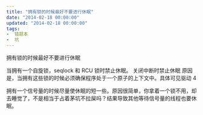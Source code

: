 ```yaml
---
title: "拥有锁的时候最好不要进行休眠"
date: "2014-02-18 00:00:00"
updated: "2014-02-18 00:00:00"
tags:
-  错题本
-  坑
---
```



拥有锁的时候最好不要进行休眠

[](/notename/ "archive 20140218")

当拥有一个自旋锁，seqlock 和 RCU 锁时禁止休眠。
关闭中断时禁止休眠
原因是，当拥有这些锁的时候必须确保程序处于一个原子的上下文中。具体可见驱动 4

拥有一个信号量的时候尽量使休眠的短一些。原因很简单，你拿着一个锁不用，却去睡觉了，不是相当于占着茅坑不拉屎吗？结果导致其他等待信号量的线程也要休眠。


